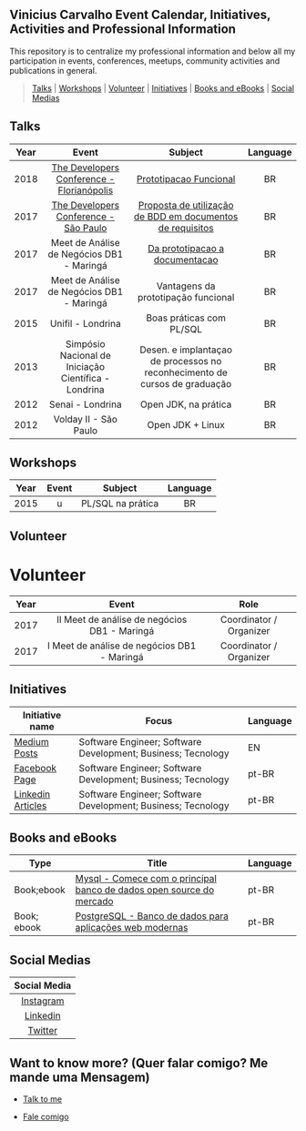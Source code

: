 ## Vinicius Carvalho Event Calendar, Initiatives, Activities and Professional Information

This repository is to centralize my professional information and below all my participation in events, conferences, meetups, community activities and publications in general.




> [Talks](#talks)  |  [Workshops](#workshops) |  [Volunteer](#volunteer)  |  [Initiatives](#initiatives) |  [Books and eBooks](#books-and-ebooks)  | [Social Medias](#social-medias) 


## Talks

| Year |                            Event                             |                           Subject                            | Language |
| :--: | :----------------------------------------------------------: | :----------------------------------------------------------: | :------: |
| 2018 | [The Developers Conference - Florianópolis](http://www.thedevelopersconference.com.br) | [Prototipacao Funcional](https://www.slideshare.net/viniciuscdes/prototipacao-funcional) |    BR    |
| 2017 | [The Developers Conference - São Paulo](http://www.thedevelopersconference.com.br) | [Proposta de utilização de BDD em documentos de requisitos](https://www.slideshare.net/viniciuscdes/proposta-de-utilizao-de-bdd-em-documentos-de-requisitos) |    BR    |
| 2017 |          Meet de Análise de Negócios DB1 - Maringá           | [Da prototipacao a documentacao](https://www.slideshare.net/viniciuscdes/da-prototipacao-a-documentacao) |    BR    |
| 2017 |          Meet de Análise de Negócios DB1 - Maringá           |             Vantagens da prototipação funcional              |    BR    |
| 2015 |                      Unifil - Londrina                       |                   Boas práticas com PL/SQL                   |    BR    |
| 2013 |     Simpósio Nacional de Iniciação Científica - Londrina     | Desen. e implantaçao de processos no reconhecimento de cursos de graduação |    BR    |
| 2012 |                       Senai - Londrina                       |                     Open JDK, na prática                     |    BR    |
| 2012 |                    Volday II - São Paulo                     |                       Open JDK + Linux                       |    BR    |



## Workshops

| Year | Event |      Subject      | Language |
| :--: | :---: | :---------------: | :------: |
| 2015 |   u   | PL/SQL na prática |    BR    |



## Volunteer
# Volunteer


| Year  | Event | Role |
| :---: | :---: | :--: |
| 2017 | II Meet de análise de negócios DB1 - Maringá      |    Coordinator / Organizer   |
| 2017 | I Meet de análise de negócios DB1 - Maringá      |    Coordinator / Organizer   |



## Initiatives

| Initiative name                      | Focus | Language |
| ------------------------------------ | ----- | -------- |
| [Medium Posts](https://medium.com/@viniciuscarvalho) |  Software Engineer; Software Development; Business; Tecnology      |  EN |
| [Facebook Page](https://www.facebook.com/viniciuscdes/) |  Software Engineer; Software Development; Business; Tecnology      |  pt-BR |
| [Linkedin Articles](https://www.linkedin.com/in/viniciuscdes/detail/recent-activity/posts/) |  Software Engineer; Software Development; Business; Tecnology      |  pt-BR |



## Books and eBooks

|Type |	Title |	Language |
| ------------------------------------ | ----- | -------- |
|Book;ebook | [Mysql - Comece com o principal banco de dados open source do mercado](https://www.casadocodigo.com.br/products/livro-banco-mysql) |pt-BR|
|Book; ebook | [PostgreSQL - Banco de dados para aplicações web modernas](https://www.casadocodigo.com.br/products/livro-postgresql)  | pt-BR |



## Social Medias

| Social Media |
| :----------------: |
| [Instagram](https://www.instagram.com/viniciuscdes) |
| [Linkedin](https://www.linkedin.com/in/viniciuscdes) |
| [Twitter](https://www.twitter.com/viniciuscdes) |


## Want to know more? (Quer falar comigo? Me mande uma Mensagem)

- [Talk to me](#https://goo.gl/forms/Q6ZBzqPZmUc3mXFe2)

- [Fale comigo](#https://goo.gl/forms/Q6ZBzqPZmUc3mXFe2)
